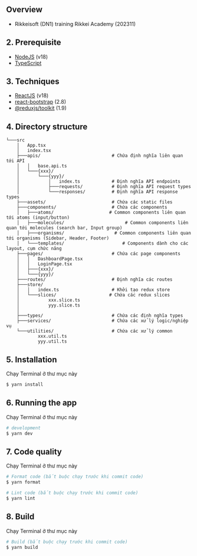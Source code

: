 ## Overview
- Rikkeisoft (DN1) training Rikkei Academy (202311)

## 2. Prerequisite

- [NodeJS](https://nodejs.org) (v18)
- [TypeScript](https://www.typescriptlang.org/)

## 3. Techniques
- [ReactJS](https://legacy.reactjs.org/) (v18)
- [react-bootstrap](https://react-bootstrap.netlify.app/) (2.8)
- [@reduxjs/toolkit](https://redux-toolkit.js.org/) (1.9)

## 4. Directory structure
```
└───src
    │   App.tsx
    │   index.tsx
    ├───apis/                           # Chứa định nghĩa liên quan tới API
    │   │   base.api.ts
    │   └───{xxx}/
    │       └───{yyy}/
    │           │   index.ts            # Định nghĩa API endpoints
    │           ├───requests/           # Định nghĩa API request types
    │           └───responses/          # Định nghĩa API response types
    ├───assets/                         # Chứa các static files
    ├───components/                     # Chứa các components
    │   ├───atoms/                     # Common components liên quan tới atoms (input/button)
    │   ├───molecules/                       # Common components liên quan tới molecules (search bar, Input group)
    │   ├───organisms/                   # Common components liên quan tới organisms (Sidebar, Header, Footer)
    │   └───templates/                      # Components dành cho các layout, cụm chức năng
    ├───pages/                          # Chứa các page components
    │   │   DashboardPage.tsx
    │   │   LoginPage.tsx
    │   ├───{xxx}/
    │   └───{yyy}/
    ├───routes/                         # Định nghĩa các routes
    ├───store/
    │   │   index.ts                    # Khởi tạo redux store
    │   └───slices/                    # Chứa các redux slices
    │           xxx.slice.ts
    │           yyy.slice.ts
    │
    ├───types/                          # Chứa các định nghĩa types
    ├───services/                       # Chứa các xử lý logic/nghiệp vụ
    └───utilities/                      # Chứa các xử lý common
            xxx.util.ts
            yyy.util.ts
```

## 5. Installation

Chạy Terminal ở thư mục này
```bash
$ yarn install
```

## 6. Running the app
Chạy Terminal ở thư mục này
```bash
# development
$ yarn dev
```

## 7. Code quality
Chạy Terminal ở thư mục này

```bash
# Format code (bắt buộc chạy trước khi commit code)
$ yarn format

# Lint code (bắt buộc chạy trước khi commit code)
$ yarn lint
```

## 8. Build
Chạy Terminal ở thư mục này

```bash
# Build (bắt buộc chạy trước khi commit code)
$ yarn build
```
